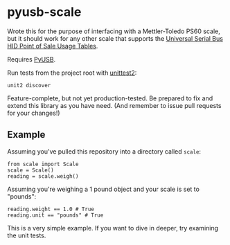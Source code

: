 pyusb-scale
===========

Wrote this for the purpose of interfacing with a Mettler-Toledo PS60 scale, but it should work for any other scale that supports the [Universal Serial Bus HID Point of Sale Usage Tables](http://www.usb.org/developers/devclass_docs/pos1_02.pdf).

Requires [PyUSB](https://github.com/walac/pyusb).

Run tests from the project root with [unittest2](https://pypi.python.org/pypi/unittest2):

    unit2 discover

Feature-complete, but not yet production-tested. Be prepared to fix and extend this library as you have need. (And remember to issue pull requests for your changes!)

## Example

Assuming you've pulled this repository into a directory called `scale`:

    from scale import Scale
    scale = Scale()
    reading = scale.weigh()
    
Assuming you're weighing a 1 pound object and your scale is set to "pounds":

    reading.weight == 1.0 # True
    reading.unit == "pounds" # True

This is a very simple example. If you want to dive in deeper, try examining the unit tests.
